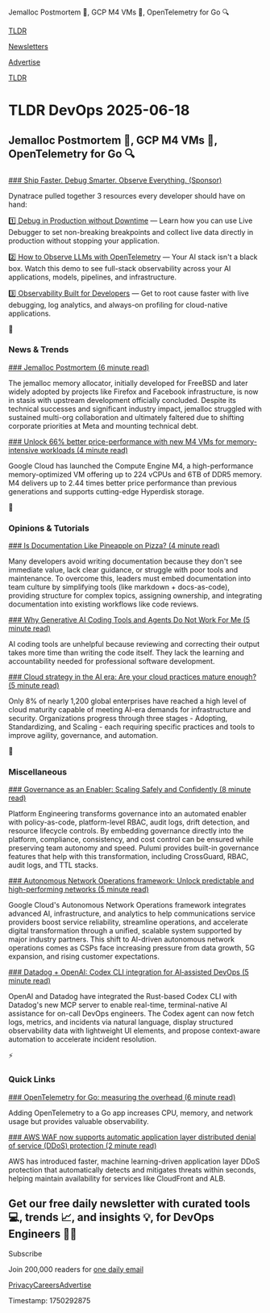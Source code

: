 Jemalloc Postmortem 📜, GCP M4 VMs 💨, OpenTelemetry for Go 🔍

[TLDR](/)

[Newsletters](/newsletters)

[Advertise](https://advertise.tldr.tech/)

[TLDR](/)

# TLDR DevOps 2025-06-18

## Jemalloc Postmortem 📜, GCP M4 VMs 💨, OpenTelemetry for Go 🔍

### 

[### Ship Faster. Debug Smarter. Observe Everything. (Sponsor)](https://www.dynatrace.com/news/blog/dare-to-debug-production-with-dynatrace-live-debugger/?utm_medium=email&amp;utm_source=tldr-devops&amp;utm_campaign=global-developer-observability&amp;utm_content=em1&amp;utm_term=061825-1)

Dynatrace pulled together 3 resources every developer should have on hand:

[1️⃣ Debug in Production without Downtime](https://www.dynatrace.com/news/blog/dare-to-debug-production-with-dynatrace-live-debugger/?utm_medium=email&utm_source=tldr-devops&utm_campaign=global-developer-observability&utm_content=em1&utm_term=061825-1) — Learn how you can use Live Debugger to set non-breaking breakpoints and collect live data directly in production without stopping your application.

[2️⃣ How to Observe LLMs with OpenTelemetry](https://video.dynatrace.com/watch/18ucnFNBzRJdJcvu8BzEKx?utm_medium=email&utm_source=tldr-devops&utm_campaign=global-developer-observability&utm_content=em1&utm_term=061825-2) — Your AI stack isn't a black box. Watch this demo to see full-stack observability across your AI applications, models, pipelines, and infrastructure.

[3️⃣ Observability Built for Developers](https://www.dynatrace.com/solutions/observability-for-developers/?utm_medium=email&utm_source=tldr-devops&utm_campaign=global-developer-observability&utm_content=em1&utm_term=061825-3) — Get to root cause faster with live debugging, log analytics, and always-on profiling for cloud-native applications.

📱

### News & Trends

[### Jemalloc Postmortem (6 minute read)](https://jasone.github.io/2025/06/12/jemalloc-postmortem/?utm_source=tldrdevops)

The jemalloc memory allocator, initially developed for FreeBSD and later widely adopted by projects like Firefox and Facebook infrastructure, is now in stasis with upstream development officially concluded. Despite its technical successes and significant industry impact, jemalloc struggled with sustained multi-org collaboration and ultimately faltered due to shifting corporate priorities at Meta and mounting technical debt.

[### Unlock 66% better price-performance with new M4 VMs for memory-intensive workloads (4 minute read)](https://cloud.google.com/blog/products/compute/m4-vms-are-designed-for-memory-intensive-workloads-like-sap?utm_source=tldrdevops)

Google Cloud has launched the Compute Engine M4, a high-performance memory-optimized VM offering up to 224 vCPUs and 6TB of DDR5 memory. M4 delivers up to 2.44 times better price performance than previous generations and supports cutting-edge Hyperdisk storage.

🚀

### Opinions & Tutorials

[### Is Documentation Like Pineapple on Pizza? (4 minute read)](https://techleadtoolkit.substack.com/p/is-documentation-like-pineapple-on?utm_source=tldrdevops)

Many developers avoid writing documentation because they don't see immediate value, lack clear guidance, or struggle with poor tools and maintenance. To overcome this, leaders must embed documentation into team culture by simplifying tools (like markdown + docs-as-code), providing structure for complex topics, assigning ownership, and integrating documentation into existing workflows like code reviews.

[### Why Generative AI Coding Tools and Agents Do Not Work For Me (5 minute read)](https://blog.miguelgrinberg.com/post/why-generative-ai-coding-tools-and-agents-do-not-work-for-me?utm_source=tldrdevops)

AI coding tools are unhelpful because reviewing and correcting their output takes more time than writing the code itself. They lack the learning and accountability needed for professional software development.

[### Cloud strategy in the AI era: Are your cloud practices mature enough? (5 minute read)](https://www.hashicorp.com/en/blog/cloud-strategy-in-the-ai-era-are-your-cloud-practices-mature-enough?utm_source=tldrdevops)

Only 8% of nearly 1,200 global enterprises have reached a high level of cloud maturity capable of meeting AI-era demands for infrastructure and security. Organizations progress through three stages - Adopting, Standardizing, and Scaling - each requiring specific practices and tools to improve agility, governance, and automation.

🎁

### Miscellaneous

[### Governance as an Enabler: Scaling Safely and Confidently (8 minute read)](https://www.pulumi.com/blog/platform-engineering-pillars-7/?utm_source=tldrdevops)

Platform Engineering transforms governance into an automated enabler with policy-as-code, platform-level RBAC, audit logs, drift detection, and resource lifecycle controls. By embedding governance directly into the platform, compliance, consistency, and cost control can be ensured while preserving team autonomy and speed. Pulumi provides built-in governance features that help with this transformation, including CrossGuard, RBAC, audit logs, and TTL stacks.

[### Autonomous Network Operations framework: Unlock predictable and high-performing networks (5 minute read)](https://cloud.google.com/blog/topics/telecommunications/the-autonomous-network-operations-framework-for-csps/?utm_source=tldrdevops)

Google Cloud's Autonomous Network Operations framework integrates advanced AI, infrastructure, and analytics to help communications service providers boost service reliability, streamline operations, and accelerate digital transformation through a unified, scalable system supported by major industry partners. This shift to AI-driven autonomous network operations comes as CSPs face increasing pressure from data growth, 5G expansion, and rising customer expectations.

[### Datadog + OpenAI: Codex CLI integration for AI‑assisted DevOps (5 minute read)](https://www.datadoghq.com/blog/openai-datadog-ai-devops-agent/?utm_source=tldrdevops)

OpenAI and Datadog have integrated the Rust-based Codex CLI with Datadog's new MCP server to enable real-time, terminal-native AI assistance for on-call DevOps engineers. The Codex agent can now fetch logs, metrics, and incidents via natural language, display structured observability data with lightweight UI elements, and propose context-aware automation to accelerate incident resolution.

⚡️

### Quick Links

[### OpenTelemetry for Go: measuring the overhead (6 minute read)](https://coroot.com/blog/opentelemetry-for-go-measuring-the-overhead/?utm_source=tldrdevops)

Adding OpenTelemetry to a Go app increases CPU, memory, and network usage but provides valuable observability.

[### AWS WAF now supports automatic application layer distributed denial of service (DDoS) protection (2 minute read)](https://aws.amazon.com/about-aws/whats-new/2025/06/aws-waf-automatic-application-layer-ddos-protection/?utm_source=tldrdevops)

AWS has introduced faster, machine learning-driven application layer DDoS protection that automatically detects and mitigates threats within seconds, helping maintain availability for services like CloudFront and ALB.

## Get our free daily newsletter with curated tools 💻, trends 📈, and insights 💡, for DevOps Engineers 👨‍💻

Subscribe

Join 200,000 readers for [one daily email](/api/latest/devops)

[Privacy](/privacy)[Careers](https://jobs.ashbyhq.com/tldr.tech)[Advertise](/devops/advertise)

Timestamp: 1750292875